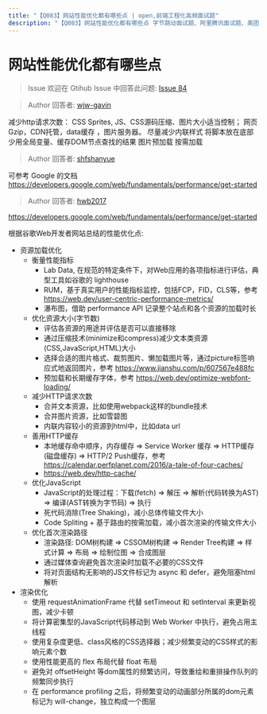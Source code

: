```yaml
---
title: "【Q083】网站性能优化都有哪些点 | open,前端工程化高频面试题"
description: "【Q083】网站性能优化都有哪些点 字节跳动面试题、阿里腾讯面试题、美团小米面试题。"
---
```


# 网站性能优化都有哪些点

> Issue
> 欢迎在 Gtihub Issue 中回答此问题: [Issue 84](https://github.com/shfshanyue/Daily-Question/issues/84)

> Author
> 回答者: [wjw-gavin](https://github.com/wjw-gavin)

减少http请求次数：
CSS Sprites, JS、CSS源码压缩、图片大小适当控制；
网页Gzip，CDN托管，data缓存 ，图片服务器。
尽量减少内联样式
将脚本放在底部
少用全局变量、缓存DOM节点查找的结果
图片预加载
按需加载

> Author
> 回答者: [shfshanyue](https://github.com/shfshanyue)

可参考 Google 的文档 <https://developers.google.com/web/fundamentals/performance/get-started>

> Author
> 回答者: [hwb2017](https://github.com/hwb2017)

https://developers.google.com/web/fundamentals/performance/get-started

根据谷歌Web开发者网站总结的性能优化点:

- 资源加载优化
  - 衡量性能指标
    - Lab Data, 在规范的特定条件下，对Web应用的各项指标进行评估，典型工具如谷歌的 lighthouse
    - RUM，基于真实用户的性能指标监控，包括FCP，FID，CLS等，参考 https://web.dev/user-centric-performance-metrics/
    - 瀑布图，借助 performance API 记录整个站点和各个资源的加载时长
  - 优化资源大小(字节数)
    - 评估各资源的用途并评估是否可以直接移除
    - 通过压缩技术(minimize和compress)减少文本类资源(CSS,JavaScript,HTML)大小
    - 选择合适的图片格式、裁剪图片、懒加载图片等，通过picture标签响应式地返回图片，参考 https://www.jianshu.com/p/607567e488fc
    - 预加载和长期缓存字体，参考 https://web.dev/optimize-webfont-loading/
  - 减少HTTP请求次数
    - 合并文本资源，比如使用webpack这样的bundle技术
    - 合并图片资源，比如雪碧图
    - 内联内容较小的资源到html中，比如data url
  - 善用HTTP缓存
    - 本地缓存命中顺序，内存缓存 => Service Worker 缓存 => HTTP缓存(磁盘缓存) => HTTP/2 Push缓存，参考 https://calendar.perfplanet.com/2016/a-tale-of-four-caches/
    - https://web.dev/http-cache/
  - 优化JavaScript
    - JavaScript的处理过程：下载(fetch) => 解压 => 解析(代码转换为AST) => 编译(AST转换为字节码) => 执行
    - 死代码消除(Tree Shaking)，减小总体传输文件大小
    - Code Spliting + 基于路由的按需加载，减小首次渲染的传输文件大小
  - 优化首次渲染路径
    - 渲染路径: DOM树构建 => CSSOM树构建 => Render Tree构建 => 样式计算 => 布局 => 绘制位图 => 合成图层
    - 通过媒体查询避免首次渲染时加载不必要的CSS文件
    - 将对页面结构无影响的JS文件标记为 async 和 defer，避免阻塞html解析
- 渲染优化
  - 使用 requestAnimationFrame 代替 setTimeout 和 setInterval 来更新视图，减少卡顿
  - 将计算密集型的JavaScript代码移动到 Web Worker 中执行，避免占用主线程
  - 使用复杂度更低、class风格的CSS选择器；减少频繁变动的CSS样式的影响元素个数
  - 使用性能更高的 flex 布局代替 float 布局
  - 避免对 offsetHeight 等dom属性的频繁访问，导致重绘和重排操作队列的频繁同步执行
  - 在 performance profiling 之后，将频繁变动的动画部分所属的dom元素标记为 will-change，独立构成一个图层
